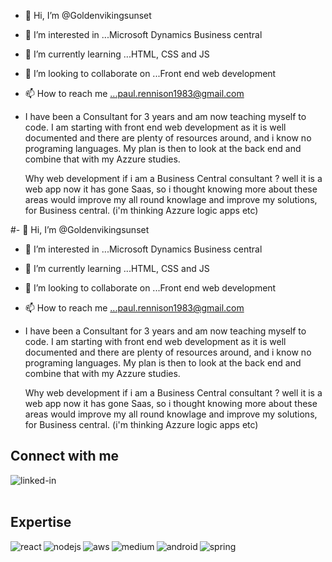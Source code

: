 - 👋 Hi, I’m @Goldenvikingsunset
- 👀 I’m interested in ...Microsoft Dynamics Business central
- 🌱 I’m currently learning ...HTML, CSS and JS
- 💞️ I’m looking to collaborate on ...Front end web development
- 📫 How to reach me ...paul.rennison1983@gmail.com
- I have been a Consultant for 3 years and am now teaching myself to code.
  I am starting with front end web development as it is well documented and there are plenty of resources around, and i know no programing languages.
  My plan is then to look at the back end and combine that with my Azzure studies.
  
  Why web development if i am a Business Central consultant ? well it is a web app now it has gone Saas,
  so i thought knowing more about these areas would improve my all round knowlage and improve my solutions,
  for Business central. (i'm thinking Azzure logic apps etc) 

<!---
Goldenvikingsunset/Goldenvikingsunset is a ✨ special ✨ repository because its `README.md` (this file) appears on your GitHub profile.
You can click the Preview link to take a look at your changes.
--->

#- 👋 Hi, I’m @Goldenvikingsunset
- 👀 I’m interested in ...Microsoft Dynamics Business central
- 🌱 I’m currently learning ...HTML, CSS and JS
- 💞️ I’m looking to collaborate on ...Front end web development
- 📫 How to reach me ...paul.rennison1983@gmail.com
- I have been a Consultant for 3 years and am now teaching myself to code.
  I am starting with front end web development as it is well documented and there are plenty of resources around, and i know no programing languages.
  My plan is then to look at the back end and combine that with my Azzure studies.
  
  Why web development if i am a Business Central consultant ? well it is a web app now it has gone Saas,
  so i thought knowing more about these areas would improve my all round knowlage and improve my solutions,
  for Business central. (i'm thinking Azzure logic apps etc) 

<!---
Goldenvikingsunset/Goldenvikingsunset is a ✨ special ✨ repository because its `README.md` (this file) appears on your GitHub profile.
You can click the Preview link to take a look at your changes.
--->

## Connect with me
[<img align="left" alt="linked-in" src="https://img.shields.io/badge/linkedin-%230077B5.svg?&style=for-the-badge&logo=linkedin&logoColor=white" />](https://www.linkedin.com/in/paul-rennison-599399a1/)
<!---
[<img align="left" alt="medium" src="https://img.shields.io/badge/medium-%2312100E.svg?&style=for-the-badge&logo=medium&logoColor=white" />](https://56faisal.medium.com/)
[<img align="left" alt="stack-overflow" src="https://img.shields.io/badge/stack%20overflow-FE7A16?logo=stack-overflow&logoColor=white&style=for-the-badge" />](https://stackoverflow.com/users/5379437/mohammad-faisal)
[<img align="left" alt="facebook" src="https://img.shields.io/badge/facebook-%231877F2.svg?&style=for-the-badge&logo=facebook&logoColor=white" />](https://www.facebook.com/56faisal/)
[<img align="left" alt="twitter" src="https://img.shields.io/badge/twitter-%231DA1F2.svg?&style=for-the-badge&logo=twitter&logoColor=white" />](https://twitter.com/Mohamma88766694)
<br>
<br>
--->
<br>
<br>

## Expertise
<img align="left" alt="react" src="https://img.shields.io/badge/react%20-%2320232a.svg?&style=for-the-badge&logo=react&logoColor=%2361DAFB" />
<img align="left" alt="nodejs" src="https://img.shields.io/badge/node.js%20-%2343853D.svg?&style=for-the-badge&logo=node.js&logoColor=white" />
<img align="left" alt="aws" src="https://img.shields.io/badge/Business Central%20-%23232F3E?logo=amazon-aws&logoColor=white&style=for-the-badge" />
<img align="left" alt="medium" src="https://img.shields.io/badge/Azure-%23316192.svg?&style=for-the-badge&logo=postgresql&logoColor=white" />
<img align="left" alt="android" src="https://img.shields.io/badge/Java%20Script-3DDC84?logo=android&logoColor=white&style=for-the-badge" />
<img align="left" alt="spring" src="https://img.shields.io/badge/Power%20Platform%20-%236DB33F.svg?&style=for-the-badge&logo=spring&logoColor=white" />
<br>
<br>
